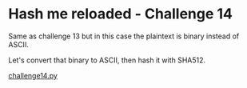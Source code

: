 # Hash me reloaded - Challenge 14

Same as challenge 13 but in this case the plaintext is binary instead of ASCII.

Let's convert that binary to ASCII, then hash it with SHA512.

[challenge14.py](challenge14.py)
